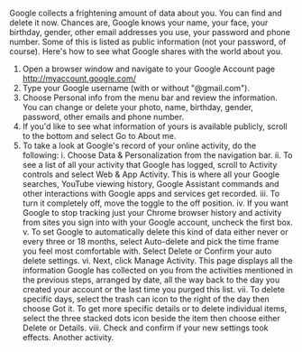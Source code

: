 Google collects a frightening amount of data about you. You can find and delete it now. Chances are, Google knows your name, your face, your birthday, gender, other email addresses you use, your password and phone number. Some of this is listed as public information (not your password, of course). Here's how to see what Google shares with the world about you.

1.	Open a browser window and navigate to your Google Account page http://myaccount.google.com/
2.	Type your Google username (with or without "@gmail.com").
3.	Choose Personal info from the menu bar and review the information. You can change or delete your photo, name, birthday, gender, password, other emails and phone number.
4.	If you'd like to see what information of yours is available publicly, scroll to the bottom and select Go to About me.
5.	To take a look at Google's record of your online activity, do the following:
i.	Choose Data & Personalization from the navigation bar.
ii.	To see a list of all your activity that Google has logged, scroll to Activity controls and select Web & App Activity. This is where all your Google searches, YouTube viewing history, Google Assistant commands and other interactions with Google apps and services get recorded.
iii.	To turn it completely off, move the toggle to the off position. 
iv.	If you want Google to stop tracking just your Chrome browser history and activity from sites you sign into with your Google account, uncheck the first box.
v.	To set Google to automatically delete this kind of data either never or every three or 18 months, select Auto-delete and pick the time frame you feel most comfortable with. Select Delete or Confirm your auto delete settings.
vi.	Next, click Manage Activity. This page displays all the information Google has collected on you from the activities mentioned in the previous steps, arranged by date, all the way back to the day you created your account or the last time you purged this list.
vii.	To delete specific days, select the trash can icon to the right of the day then choose Got it. To get more specific details or to delete individual items, select the three stacked dots icon beside the item then choose either Delete or Details.
viii.	Check and confirm if your new settings took effects.
Another activity.
